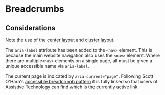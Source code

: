 # Breadcrumbs

<example title="Breadcrumbs" src="components/breadcrumbs.html.twig" />

## Considerations

Note the use of the [center layout](../layouts/center.md) and [cluster layout](../layouts/cluster.md).

The `aria-label` attribute has been added to the `<nav>` element. This is because the main website navigation also uses the `<nav>` element. Where there are multiple`<nav>` elements on a single page, all must be given a unique accessible name via `aria-label`.

The current page is indicated by `aria-current="page"`. Following Scott O'Hara's [accessible breadcrumb pattern](https://scottaohara.github.io/a11y_breadcrumbs/) it is fully linked so that users of Assistive Technology can find which is the currently active link.